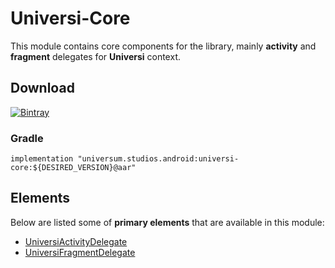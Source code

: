 Universi-Core
===============

This module contains core components for the library, mainly **activity** and **fragment** delegates
for **Universi** context.

## Download ##
[![Bintray](https://api.bintray.com/packages/universum-studios/android/universum.studios.android%3Auniversi/images/download.svg)](https://bintray.com/universum-studios/android/universum.studios.android%3Auniversi/_latestVersion)

### Gradle ###

    implementation "universum.studios.android:universi-core:${DESIRED_VERSION}@aar"

## Elements ##

Below are listed some of **primary elements** that are available in this module:

- [UniversiActivityDelegate](https://github.com/universum-studios/android_universi/blob/master/library-activity/src/main/java/universum/studios/android/universi/UniversiActivityDelegate.java)
- [UniversiFragmentDelegate](https://github.com/universum-studios/android_universi/blob/master/library-fragment/src/main/java/universum/studios/android/universi/UniversiFragmentDelegate.java)

